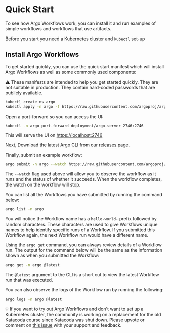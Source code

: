 # Quick Start

To see how Argo Workflows work, you can install it and run examples of simple workflows and workflows that use artifacts.

Before you start you need a Kubernetes cluster and `kubectl` set-up

## Install Argo Workflows

To get started quickly, you can use the quick start manifest which will install Argo Workflows as well as some commonly used components:

⚠️ These manifests are intended to help you get started quickly. They are not suitable in production. They contain hard-coded passwords that are publicly available.

```bash
kubectl create ns argo
kubectl apply -n argo -f https://raw.githubusercontent.com/argoproj/argo-workflows/master/manifests/quick-start-postgres.yaml
```

Open a port-forward so you can access the UI:

```bash
kubectl -n argo port-forward deployment/argo-server 2746:2746
```

This will serve the UI on <https://localhost:2746>

Next, Download the latest Argo CLI from our [releases page](https://github.com/argoproj/argo-workflows/releases/latest).

Finally, submit an example workflow:  

```bash
argo submit -n argo --watch https://raw.githubusercontent.com/argoproj/argo-workflows/master/examples/hello-world.yaml
```

The `--watch` flag used above will allow you to observe the workflow as it runs and the status of whether it succeeds.
When the workflow completes, the watch on the workflow will stop.

You can list all the Workflows you have submitted by running the command below:

```bash
argo list -n argo
```

You will notice the Workflow name has a `hello-world-` prefix followed by random characters. These characters are used
to give Workflows unique names to help identify specific runs of a Workflow. If you submitted this Workflow again,
the next Workflow run would have a different name.

Using the `argo get` command, you can always review details of a Workflow run. The output for the command below will
be the same as the information shown as when you submitted the Workflow:

```bash
argo get -n argo @latest
```

The `@latest` argument to the CLI is a short cut to view the latest Workflow run that was executed.

You can also observe the logs of the Workflow run by running the following:

```bash
argo logs -n argo @latest
```

💡 If you want to try out Argo Workflows and don't want to set up a Kubernetes cluster, the community is working on a replacement for the old Katacoda course since Katacoda was shut down. Please upvote or comment on [this issue](https://github.com/argoproj/argo-workflows/issues/8899) with your support and feedback.

